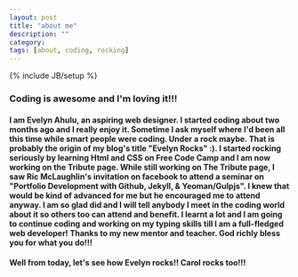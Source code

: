 ```yaml
---
layout: post
title: "about me"
description: ""
category: 
tags: [about, coding, rocking]
---
```

{% include JB/setup %}
### Coding is awesome and I'm loving it!!!

#### I am Evelyn Ahulu, an aspiring web designer. I started coding about two months ago and I really enjoy it. Sometime I ask myself where I'd been all this time while smart people were coding. Under a rock maybe. That is probably the origin of my blog's title "Evelyn Rocks" :). I started rocking seriously by learning Html and CSS on Free Code Camp and I am now working on the Tribute page. While still working on The Tribute page, I saw Ric McLaughlin's invitation on facebook to attend a seminar on "Portfolio Development with Github, Jekyll, & Yeoman/Gulpjs". I knew that would be kind of advanced  for me but he encouraged me to attend anyway. I am so glad did and I will tell anybody I meet in the coding world about it so others too can attend and benefit. I learnt a lot and I am going to continue coding and working on my typing skills till I am a full-fledged web developer! Thanks to my new mentor and teacher. God richly bless you for what you do!!! 

#### Well from today, let's see how Evelyn rocks!! Carol rocks too!!!




